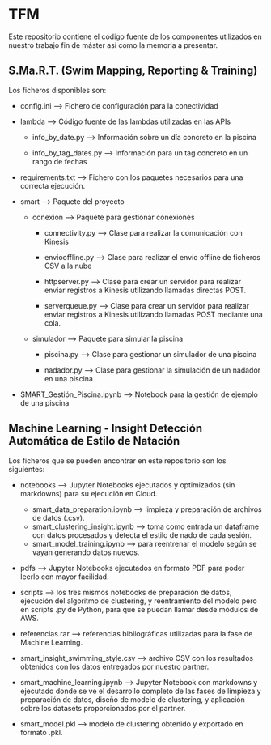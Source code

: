 # TFM

Este repositorio contiene el código fuente de los componentes utilizados en nuestro trabajo fin de máster así como la memoria a presentar.

## S.Ma.R.T. (Swim Mapping, Reporting & Training)

Los ficheros disponibles son:

* config.ini --> Fichero de configuración para la conectividad

* lambda --> Código fuente de las lambdas utilizadas en las APIs

  * info_by_date.py --> Información sobre un día concreto en la piscina
 
  * info_by_tag_dates.py --> Información para un tag concreto en un rango de fechas

* requirements.txt --> Fichero con los paquetes necesarios para una correcta ejecución.

* smart --> Paquete del proyecto

  * conexion --> Paquete para gestionar conexiones
  
    * connectivity.py --> Clase para realizar la comunicación con Kinesis
    
    * enviooffline.py --> Clase para realizar el envío offline de ficheros CSV a la nube
    
    * httpserver.py --> Clase para crear un servidor para realizar enviar registros a Kinesis utilizando llamadas directas POST.
    
    * serverqueue.py --> Clase para crear un servidor para realizar enviar registros a Kinesis utilizando llamadas POST mediante una cola.

  * simulador --> Paquete para simular la piscina
  
    * piscina.py --> Clase para gestionar un simulador de una piscina
    
    * nadador.py --> Clase para gestionar la simulación de un nadador en una piscina

* SMART_Gestión_Piscina.ipynb --> Notebook para la gestión de ejemplo de una piscina

## Machine Learning - Insight Detección Automática de Estilo de Natación

Los ficheros que se pueden encontrar en este repositorio son los siguientes:

* notebooks --> Jupyter Notebooks ejecutados y optimizados (sin markdowns) para su ejecución en Cloud.

  * smart_data_preparation.ipynb --> limpieza y preparación de archivos de datos (.csv).
  * smart_clustering_insight.ipynb --> toma como entrada un dataframe con datos procesados y detecta el estilo de nado de cada sesión.
  * smart_model_training.ipynb --> para reentrenar el modelo según se vayan generando datos nuevos.

* pdfs --> Jupyter Notebooks ejecutados en formato PDF para poder leerlo con mayor facilidad.

* scripts --> los tres mismos notebooks de preparación de datos, ejecución del algoritmo de clustering, y reentramiento del modelo pero en scripts .py de Python, para que se puedan llamar desde módulos de AWS.

* referencias.rar --> referencias bibliográficas utilizadas para la fase de Machine Learning.

* smart_insight_swimming_style.csv --> archivo CSV con los resultados obtenidos con los datos entregados por nuestro partner.

* smart_machine_learning.ipynb --> Jupyter Notebook con markdowns y ejecutado donde se ve el desarrollo completo de las fases de limpieza y preparación de datos, diseño de modelo de clustering, y aplicación sobre los datasets proporcionados por el partner.

* smart_model.pkl --> modelo de clustering obtenido y exportado en formato .pkl.
